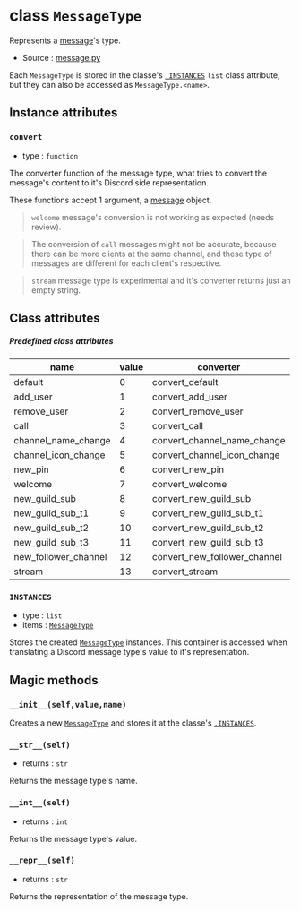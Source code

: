 # class `MessageType`

Represents a [message](Message.md)'s type.

- Source : [message.py](https://github.com/HuyaneMatsu/hata/blob/master/hata/message.py)

Each `MessageType` is stored in the classe's [`.INSTANCES`](#instances)
`list` class attribute, but they can also be accessed as `MessageType.<name>`.

## Instance attributes

### `convert`

- type : `function`

The converter function of the message type, what tries to convert the message's
content to it's Discord side representation.

These functions accept 1 argument, a [message](Message.md) object.

> `welcome` message's conversion is not working as expected (needs review).

> The conversion of `call` messages might not be accurate, because there
> can be more clients at the same channel, and these type of messages are
> different for each client's respective.

> `stream` message type is experimental and it's converter returns just an
> empty string.

## Class attributes

##### Predefined class attributes

| name                  | value     | converter                     |
|-----------------------|-----------|-------------------------------|
| default               | 0         | convert_default               |
| add_user              | 1         | convert_add_user              |
| remove_user           | 2         | convert_remove_user           |
| call                  | 3         | convert_call                  |
| channel_name_change   | 4         | convert_channel_name_change   |
| channel_icon_change   | 5         | convert_channel_icon_change   |
| new_pin               | 6         | convert_new_pin               |
| welcome               | 7         | convert_welcome               |
| new_guild_sub         | 8         | convert_new_guild_sub         |
| new_guild_sub_t1      | 9         | convert_new_guild_sub_t1      |
| new_guild_sub_t2      | 10        | convert_new_guild_sub_t2      |
| new_guild_sub_t3      | 11        | convert_new_guild_sub_t3      |
| new_follower_channel  | 12        | convert_new_follower_channel  |
| stream                | 13        | convert_stream                |

### `INSTANCES`

- type : `list`
- items : [`MessageType`](MessageType.md)

Stores the created [`MessageType`](MessageType.md) instances. This
container is accessed when translating a Discord message type's value to
it's representation.

## Magic methods

### `__init__(self,value,name)`

Creates a new [`MessageType`](MessageType.md) and stores it at the classe's
[`.INSTANCES`](#instances).

### `__str__(self)`

- returns : `str`

Returns the message type's name.

### `__int__(self)`

- returns : `int`

Returns the message type's value.

### `__repr__(self)`

- returns : `str`

Returns the representation of the message type.
